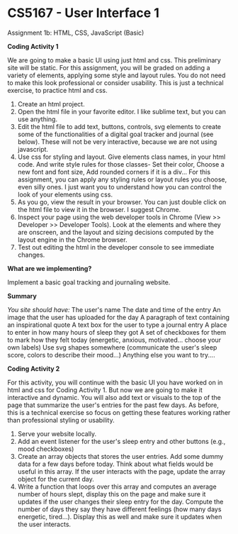 # CS5167 - User Interface 1
Assignment 1b: HTML, CSS, JavaScript (Basic)






**Coding Activity 1**

We are going to make a basic UI using just html and css.  This preliminary site will be static.   For this assignment, you will be graded on adding a variety of elements, applying some style and layout rules.  You do not need to make this look professional or consider usability.  This is just a technical exercise, to practice html and css.  

1.  Create an html project.
2.  Open the html file in your favorite editor.  I like sublime text, but you can use anything. 
3.  Edit the html file to add text, buttons, controls, svg elements to create some of the functionalities of a digital goal tracker and journal (see below).  These will not be very interactive, because we are not using javascript. 
4. Use css for styling and layout.  Give elements class names, in your html code.  And write style rules for those classes- Set their color, Choose a new font and font size, Add rounded corners if it is a div...  For this assignment, you can apply any styling rules or layout rules you choose, even silly ones.  I just want you to understand how you can control the look of your elements using css.  
5. As you go, view the result in your browser.  You can just double click on the html file to view it in the browser.  I suggest Chrome. 
6. Inspect your page using the web developer tools in Chrome (View >> Developer >> Developer Tools).  Look at the elements and where they are onscreen, and the layout and sizing decisions computed by the layout engine in the Chrome browser.  
7. Test out editing the html in the developer console to see immediate changes.  

**What are we implementing?**

Implement a basic goal tracking and journaling website. 

**Summary**

_You site should have:_
    The user's name
    The date and time of the entry
    An image that the user has uploaded for the day
    A paragraph of text containing an inspirational quote
    A text box for the user to type a journal entry
    A place to enter in how many hours of sleep they got
    A set of checkboxes for them to mark how they felt today (energetic, anxious, motivated... choose your own labels)
    Use svg shapes somewhere (communicate the user's sleep score, colors to describe their mood...)
    Anything else you want to try.... 






**Coding Activity 2**

For this activity, you will continue with the basic UI you have worked on in html and css for Coding Activity 1.   But now we are going to make it interactive and dynamic.  You will also add text or visuals to the top of the page that summarize the user's entries for the past few days.  As before, this is a technical exercise so focus on getting these features working rather than professional styling or usability.  

1. Serve your website locally.
2. Add an event listener for the user's sleep entry and other buttons (e.g., mood checkboxes)
3. Create an array objects that stores the user entries.  Add some dummy data for a few days before today.  Think about what fields would be useful in this array.  If the user interacts with the page, update the array object for the current day. 
4. Write a function that loops over this array and computes an average number of hours slept, display this on the page and make sure it updates if the user changes their sleep entry for the day.   Compute the number of days they say they have different feelings (how many days energetic, tired...).  Display this as well and make sure it updates when the user interacts.  
